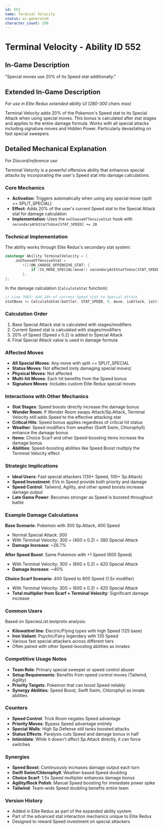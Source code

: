 ```yaml
---
id: 552
name: Terminal Velocity
status: ai-generated
character_count: 298
---
```


# Terminal Velocity - Ability ID 552

## In-Game Description
"Special moves use 20% of its Speed stat additionally."

## Extended In-Game Description
*For use in Elite Redux extended ability UI (280-300 chars max)*

Terminal Velocity adds 20% of the Pokemon's Speed stat to its Special Attack when using special moves. This bonus is calculated after stat stages and applies to the entire damage formula. Works with all special attacks including signature moves and Hidden Power. Particularly devastating on fast special sweepers.

## Detailed Mechanical Explanation
*For Discord/reference use*

Terminal Velocity is a powerful offensive ability that enhances special attacks by incorporating the user's Speed stat into damage calculations.

### Core Mechanics
- **Activation**: Triggers automatically when using any special move (split == SPLIT_SPECIAL)
- **Effect**: Adds 20% of the user's current Speed stat to the Special Attack stat for damage calculation
- **Implementation**: Uses the `onChooseOffensiveStat` hook with `secondaryAtkStatToUse[STAT_SPEED] += 20`

### Technical Implementation
The ability works through Elite Redux's secondary stat system:

```c
constexpr Ability TerminalVelocity = {
    .onChooseOffensiveStat =
        +[](ON_CHOOSE_OFFENSIVE_STAT) {
            if (IS_MOVE_SPECIAL(move)) secondaryAtkStatToUse[STAT_SPEED] += 20;
        },
};
```

In the damage calculation (`CalculateStat` function):
```c
// Line 7083: Add 20% of current Speed stat to Special Attack
statBase += CalculateStat(battler, STAT_SPEED, 0, move, isAttack, isCrit, isUnaware, TRUE) * 20 / 100;
```

### Calculation Order
1. Base Special Attack stat is calculated with stages/modifiers
2. Current Speed stat is calculated with stages/modifiers  
3. 20% of Speed (Speed x 0.2) is added to Special Attack
4. Final Special Attack value is used in damage formula

### Affected Moves
- **All Special Moves**: Any move with split == SPLIT_SPECIAL
- **Status Moves**: Not affected (only damaging special moves)
- **Physical Moves**: Not affected
- **Multi-hit Moves**: Each hit benefits from the Speed bonus
- **Signature Moves**: Includes custom Elite Redux special moves

### Interactions with Other Mechanics
- **Stat Stages**: Speed boosts directly increase the damage bonus
- **Wonder Room**: If Wonder Room swaps Attack/Sp.Attack, Terminal Velocity still adds Speed to the effective attacking stat
- **Critical Hits**: Speed bonus applies regardless of critical hit status
- **Weather**: Speed modifiers from weather (Swift Swim, Chlorophyll) enhance the damage bonus
- **Items**: Choice Scarf and other Speed-boosting items increase the damage bonus
- **Abilities**: Speed-boosting abilities like Speed Boost multiply the Terminal Velocity effect

### Strategic Implications
- **Ideal Users**: Fast special attackers (130+ Speed, 100+ Sp.Attack)
- **Speed Investment**: EVs in Speed provide both priority and damage
- **Speed Control**: Tailwind, Agility, and other speed boosts increase damage output
- **Late Game Power**: Becomes stronger as Speed is boosted throughout battle

### Example Damage Calculations
**Base Scenario**: Pokemon with 300 Sp.Attack, 400 Speed
- Normal Special Attack: 300
- With Terminal Velocity: 300 + (400 x 0.2) = 380 Special Attack
- **Damage Increase**: ~26.7%

**After Speed Boost**: Same Pokemon with +1 Speed (600 Speed)
- With Terminal Velocity: 300 + (600 x 0.2) = 420 Special Attack  
- **Damage Increase**: ~40%

**Choice Scarf Scenario**: 400 Speed to 600 Speed (1.5x modifier)
- With Terminal Velocity: 300 + (600 x 0.2) = 420 Special Attack
- **Total multiplier from Scarf + Terminal Velocity**: Significant damage increase

### Common Users
Based on SpeciesList.textproto analysis:
- **Kilowattrel line**: Electric/Flying types with high Speed (125 base)
- **Iron Valiant**: Psychic/Fairy legendary with 135 Speed
- Various fast special attackers across different tiers
- Often paired with other Speed-boosting abilities as innates

### Competitive Usage Notes
- **Team Role**: Primary special sweeper or speed control abuser  
- **Setup Requirements**: Benefits from speed control moves (Tailwind, Agility)
- **Priority Targets**: Pokemon that can boost Speed reliably
- **Synergy Abilities**: Speed Boost, Swift Swim, Chlorophyll as innate abilities

### Counters
- **Speed Control**: Trick Room negates Speed advantage
- **Priority Moves**: Bypass Speed advantage entirely  
- **Special Walls**: High Sp.Defense still tanks boosted attacks
- **Status Effects**: Paralysis cuts Speed and damage bonus in half
- **Intimidate**: While it doesn't affect Sp.Attack directly, it can force switches

### Synergies
- **Speed Boost**: Continuously increases damage output each turn
- **Swift Swim/Chlorophyll**: Weather-based Speed doubling
- **Choice Scarf**: 1.5x Speed multiplier enhances damage bonus
- **Agility/Rock Polish**: Manual Speed boosting for immediate power spike
- **Tailwind**: Team-wide Speed doubling benefits entire team

### Version History
- Added in Elite Redux as part of the expanded ability system
- Part of the advanced stat interaction mechanics unique to Elite Redux
- Designed to reward Speed investment on special attackers